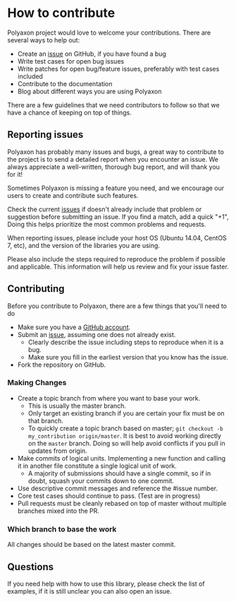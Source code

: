 # How to contribute

Polyaxon project would love to welcome your contributions. There are several ways to help out:

-   Create an [issue](https://github.com/cernide/cernide/issues) on GitHub, if you have found a bug
-   Write test cases for open bug issues
-   Write patches for open bug/feature issues, preferably with test cases included
-   Contribute to the documentation
-   Blog about different ways you are using Polyaxon

There are a few guidelines that we need contributors to follow so that we have a chance of keeping on top of things.

## Reporting issues

Polyaxon has probably many issues and bugs, a great way to contribute to the project is to send a detailed report when you encounter an issue. We always appreciate a well-written, thorough bug report, and will thank you for it!

Sometimes Polyaxon is missing a feature you need, and we encourage our users to create and contribute such features.

Check the current [issues](https://github.com/cernide/cernide/issues) if doesn't already include that problem or suggestion before submitting an issue.
If you find a match, add a quick "+1", Doing this helps prioritize the most common problems and requests.

When reporting issues, please include your host OS (Ubuntu 14.04, CentOS 7, etc), and the version of the libraries you are using.

Please also include the steps required to reproduce the problem if possible and applicable. This information will help us review and fix your issue faster.

## Contributing

Before you contribute to Polyaxon, there are a few things that you'll need to do

-   Make sure you have a [GitHub account](https://github.com/signup/free).
-   Submit an [issue](https://github.com/cernide/cernide/issues), assuming one does not already exist.
    -   Clearly describe the issue including steps to reproduce when it is a bug.
    -   Make sure you fill in the earliest version that you know has the issue.
-   Fork the repository on GitHub.

### Making Changes

-   Create a topic branch from where you want to base your work.
    -   This is usually the master branch.
    -   Only target an existing branch if you are certain your fix must be on that branch.
    -   To quickly create a topic branch based on master; `git checkout -b my_contribution origin/master`.
        It is best to avoid working directly on the `master` branch. Doing so will help avoid conflicts if you pull in updates from origin.
-   Make commits of logical units. Implementing a new function and calling it in
    another file constitute a single logical unit of work.
    -   A majority of submissions should have a single commit, so if in doubt, squash your commits down to one commit.
-   Use descriptive commit messages and reference the #issue number.
-   Core test cases should continue to pass. (Test are in progress)
-   Pull requests must be cleanly rebased on top of master without multiple branches mixed into the PR.

### Which branch to base the work

All changes should be based on the latest master commit.

## Questions

If you need help with how to use this library, please check the list of examples, if it is still unclear you can also open an issue.
